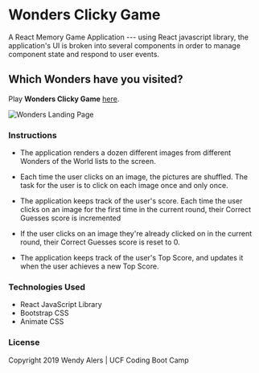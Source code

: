 # Wonders Clicky Game
A React Memory Game Application ---  using  React javascript library, the application's UI is broken into several components in order to manage component state and respond to user events.

## Which Wonders have you visited?

Play **Wonders Clicky Game** [here](https://lookwendyican.github.io/Wonders_Clicky_Game/).

 ![Wonders Landing Page](wonders/public/Wonders.png) 
 

### Instructions
- The application renders a dozen different images from different Wonders of the World lists to the screen.

- Each time the user clicks on an image, the pictures are shuffled. The task for the user is to click on each image once and only once.

- The application keeps track of the user's score. Each time the user clicks on an image for the first time in the current round, their Correct Guesses score is incremented

- If the user clicks on an image they're already clicked on in the current round, their Correct Guesses score is reset to 0.

- The application keeps track of the user's Top Score, and updates it when the user achieves a new Top Score.

### Technologies Used
* React JavaScript Library
* Bootstrap CSS
* Animate CSS
 
### License
Copyright 2019 Wendy Alers | UCF Coding Boot Camp
